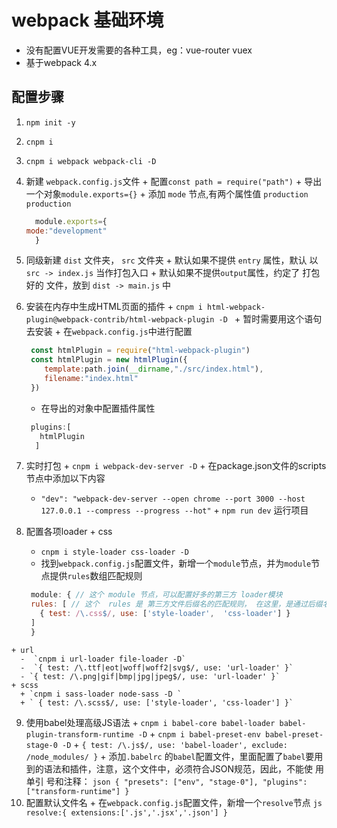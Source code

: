 # webpack 基础环境

 + 没有配置VUE开发需要的各种工具，eg：vue-router  vuex
 + 基于webpack 4.x 

## 配置步骤
  1. `npm init -y`
  2. `cnpm i`
  3. `cnpm i webpack webpack-cli -D`
  4. 新建 `webpack.config.js`文件
    + 配置`const path = require("path")`
    + 导出一个对象`module.exports={}`
    + 添加 `mode` 节点,有两个属性值 `production`  `production`
      ```js
        module.exports={
      mode:"development"
        }
      ```
  5. 同级新建 `dist` 文件夹， `src` 文件夹
    + 默认如果不提供 `entry` 属性，默认 以 `src -> index.js` 当作打包入口
    + 默认如果不提供`output`属性，约定了 打包好的 文件，放到 `dist -> main.js` 中
  6. 安装在内存中生成HTML页面的插件
    + `cnpm i html-webpack-plugin@webpack-contrib/html-webpack-plugin -D `
    + 暂时需要用这个语句去安装
    + 在`webpack.config.js`中进行配置
  
      ```js
       const htmlPlugin = require("html-webpack-plugin")
       const htmlPlugin = new htmlPlugin({
          template:path.join(__dirname,"./src/index.html"),
          filename:"index.html"
       })
      ```
      + 在导出的对象中配置插件属性
       ```js
        plugins:[
          htmlPlugin
         ]
       ```
  7. 实时打包
    + `cnpm i webpack-dev-server -D`
    + 在package.json文件的scripts节点中添加以下内容
      - `"dev": "webpack-dev-server --open chrome --port 3000 --host 127.0.0.1 --compress --progress --hot"`
    + `npm run dev` 运行项目
  8. 配置各项loader
    + css
      - `cnpm i style-loader css-loader -D`
      - 找到`webpack.config.js`配置文件，新增一个`module`节点，并为`module`节点提供`rules`数组匹配规则
      ```js
       module: { // 这个 module 节点，可以配置好多的第三方 loader模块
       rules: [ // 这个  rules 是 第三方文件后缀名的匹配规则， 在这里，是通过后缀名来匹配规则的
         { test: /\.css$/, use: ['style-loader',  'css-loader'] }
       ]
       }
      ```
    + url
      -  `cnpm i url-loader file-loader -D`
      -  `{ test: /\.ttf|eot|woff|woff2|svg$/, use: 'url-loader' }` 
      - `{ test: /\.png|gif|bmp|jpg|jpeg$/, use: 'url-loader' }`
    + scss
      + `cnpm i sass-loader node-sass -D `
      + ` { test: /\.scss$/, use: ['style-loader', 'css-loader'] }`
  9. 使用babel处理高级JS语法
    + `cnpm i babel-core babel-loader babel-plugin-transform-runtime -D`
    + `cnpm i babel-preset-env babel-preset-stage-0 -D` 
    + `{ test: /\.js$/, use: 'babel-loader', exclude: /node_modules/ }`
    + 添加`.babelrc` 的`babel`配置文件，里面配置了`babel`要用到的语法和插件，注意，这个文件中，必须符合JSON规范，因此，不能使 用单引  号和注释：
    ```json
     {
     "presets": ["env", "stage-0"],
     "plugins": ["transform-runtime"]
     }
    ```
  10. 配置默认文件名
    + 在`webpack.config.js`配置文件，新增一个`resolve`节点
     ```js
      resolve:{
       extensions:['.js','.jsx','.json']
      }
     ```

